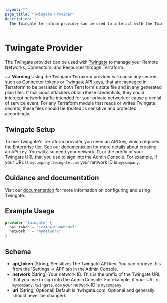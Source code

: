 ```yaml
---
layout: ""
page_title: "Twingate Provider"
description: |-
  The Twingate terraform provider can be used to interact with the Twingate API.
---
```


# Twingate Provider

The Twingate provider can be used with [Twingate](https://www.twingate.com) to manage your Remote Networks, Connectors, and Resources through Terraform.

~> **Warning** Using the Twingate Terraform provider will cause any secrets, such as Connector tokens or Twingate API keys, that are managed in Terraform to be persisted in both Terraform's state file and in any generated plan files. If malicious attackers obtain these credentials, they could intercept network traffic intended for your private network or cause a denial of service event. For any Terraform module that reads or writes Twingate secrets, these files should be treated as sensitive and protected accordingly.

## Twingate Setup

To use Twingate's Terraform provider, you need an API key, which requires the Enterprise tier. See our [documentation](https://docs.twingate.com/docs/api-overview) for more details about creating an API key. You will also need your network ID, or the prefix of your Twingate URL that you use to sign into the Admin Console. For example, if your URL is `mycompany.twingate.com` your network ID is `mycompany`.

## Guidance and documentation

Visit our [documentation](https://docs.twingate.com/docs) for more information on configuring and using Twingate.

## Example Usage

```terraform
provider "twingate" {
  api_token = "1234567890abcdef"
  network   = "mynetwork"
}
```

<!-- schema generated by tfplugindocs -->
## Schema

- **api_token** (String, Sensitive) The Twingate API key. You can retrieve this from the 'Settings -> API' tab in the Admin Console.
- **network** (String) 
Your network ID. This is the prefix of the Twingate URL that you use to sign into the Admin Console. For example, if your URL is `mycompany.twingate.com` your network ID is `mycompany`.
- **url** (String, Optional) Default is 'twingate.com'
Optional and generally should never be changed.

